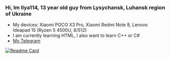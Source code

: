 ### Hi, Im Ilya114, 13 year old guy from Lysychansk, Luhansk region of Ukraine

- My devices: Xiaomi POCO X3 Pro, Xiaomi Redmi Note 8, Lenovo Ideapad 15 (Ryzen 5 4500U, 8/512)
- I am currently learning HTML, I also want to learn C++ or C#
- [My Telegram](https://t.me/Ilya114UA)

[![Readme Card](https://github-readme-stats.vercel.app/api?username=Ilya114&theme=dark)](https://github.com/anuraghazra/github-readme-stats)
